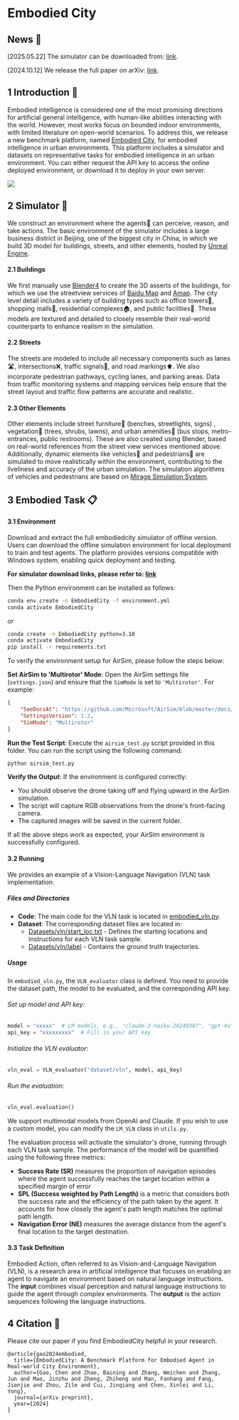 # Embodied City

##  <a name='Introduction'></a> News 🎉

[2025.05.22] The simulator can be downloaded from: [link](https://huggingface.co/datasets/EmbodiedCity/EmbodiedCity-Simulator).

[2024.10.12] We release the full paper on arXiv: [link](https://arxiv.org/abs/2410.09604).

##  1 <a name='Introduction'></a> Introduction 🌟

Embodied intelligence is considered one of the most promising directions for artificial general intelligence, with human-like abilities interacting with the world. However, most works focus on bounded indoor environments, with limited literature on open-world scenarios. To address this, we release a new benchmark platform, named [Embodied City](https://embodied-ai.city), for embodied intelligence in urban environments. This platform includes a simulator and datasets on representative tasks for embodied intelligence in an urban environment. You can either request the API key to access the online deployed environment, or download it to deploy in your own server.

![](Simulator.png)


##  2 <a name='Simulator'></a> Simulator 🌆

We construct an environment where the agents🤖 can perceive, reason, and take actions. The basic environment of the simulator includes a large business district in Beijing, one of the biggest city in China, in which we build 3D model for buildings, streets, and other elements, hosted by [Unreal Engine](https://www.unrealengine.com/).
#### 2.1 Buildings 
We first manually use [Blender4](https://www.blender.org/) to create the 3D asserts of the buildings, for which we use the streetview services of [Baidu Map](https://map.baidu.com/) and [Amap](https://amap.com/). The city level detail includes a variety of building types such as office towers🏢, shopping malls🏬, residential complexes🏠, and public facilities🏫. These models are textured and detailed to closely resemble their real-world counterparts to enhance realism in the simulation.
#### 2.2 Streets 
The streets are modeled to include all necessary components such as lanes🛣️, intersections❌, traffic signals🚦, and road markings⬆️. We also incorporate pedestrian pathways, cycling lanes, and parking areas. Data from traffic monitoring systems and mapping services help ensure that the street layout and traffic flow patterns are accurate and realistic.

#### 2.3 Other Elements 

Other elements include street furniture🚸 (benches, streetlights, signs) , vegetation🌳 (trees, shrubs, lawns), and urban amenities🚉 (bus stops, metro-entrances, public restrooms). These are also created using Blender, based on real-world references from the street view services mentioned above. Additionally, dynamic elements like vehicles🚗 and pedestrians🚶 are simulated to move realistically within the environment, contributing to the liveliness and accuracy of the urban simulation. The simulation algorithms of vehicles and pedestrians are based on [Mirage Simulation System](https://dl.acm.org/doi/pdf/10.1145/3557915.3560950).

<!--
##  3 <a name='Usage'></a> Online Usage 🔑

We provide a simple Python SDK to interact with the Embodied City API. Users can easily achieve perception and control of drone agents through the following functions. When the command is issued via the API, changes in the agent's first-person view will be observed in the **Console**.

#### 3.1 Acquire ID and token
Before using the SDK, you need to acquire a agent and obtain its token signing up at [Embodied City](https://embodied-ai.city). In the website, you should go to the **Console** page, choose an available drone, and click on the **Acquire** button.

❗️The token is a secret key that should not be shared with anyone.

❗️The token will expire after a certain period of time if you do not use it.

#### 3.2 Installation

```bash
pip install embodiedcity
```

#### 3.3 Initialize the client

```python
from embodiedcity import DroneClient, ImageType, CameraID

base_url = "https://embodied-ai.city"
drone_id = "xxx"
token = "xxxxxxxx"
client = DroneClient(base_url, drone_id, token)
```
#### 3.4 Basic Controls

###### Move the drone
```python
# Move the drone forward by 10 meter (Short movement distance may result in action failure)
client.move_back_forth(10)
```
###### Get the RGB image
```python
# Get a RGB image from the front-center camera
image = client.get_image(ImageType.Scene, CameraID.FrontCenter)
```

###### Get the depth image
```python
# Get an image of the depth from the front-center camera
image = client.get_image(ImageType.DepthPlanar, CameraID.FrontCenter)
```
Here is the detailed [API documentation](./API.py).

#### 3.5 Release the drone
After you finish using the drone, you should release it to make it available for others. You can do this by clicking on the **Release** button in the **Console** page.

#### 3.6 FAQ

##### After invoking the control action, the drone did not move.

It is possible that the drone collided with a building. Try issuing a command to move the drone in a direction without obstacles. Alternatively, use the function DroneClient.move_to_position to force it to a specified location.

##### What should I do if I need the drone to perform more complex operations?

Please download and install the full embodiedcity simulator.

##  4 <a name='Tasks'></a> Embodied Tasks 📋

In the Embodied City, we define five key embodied tasks that reflect three essential human-like abilities for intelligent agents in an open world: perception, reasoning, and decision-making. For perception, we focus on the task of [embodied first-view scene understanding](#431-embodied-first-view-scene-understanding); for reasoning, we address [embodied question answering](#432-embodied-question-answering) and [dialogue](#433-embodied-dialogue); and for decision-making, we include [embodied action (visual-language navigation)](#434-embodied-action-vision-and-language-navigation) and [embodied task planning](#435-embodied-task-planning). 

![Embodied Tasks](./Benchmark.png)


#### 4.1 Environment

Download and extract the full embodiedcity simulator of offline version. Users can download the offline simulation environment for local deployment to train and test agents. The platform provides versions compatible with Windows system, enabling quick deployment and testing.
For download links, please refer to: [link](https://huggingface.co/datasets/EmbodiedCity/EmbodiedCity-Simulator)

```bash
conda env create -n EmbodiedCity -f environment.yml
conda activate EmbodiedCity
```

or

```bash
conda create -n EmbodiedCity python=3.10
conda activate EmbodiedCity
pip install -r requirements.txt
```

#### 4.2 Running

##### 4.2.1 Embodied Vision-Language Navigation

We provides an example of a Vision-Language Navigation (VLN) task implementation. 

##### Files and Directories

- **Code**: The main code for the VLN task is located in [embodied_vln.py](./embodied_vln.py).
- **Dataset**: The corresponding dataset files are located in:
  - [Datasets/vln/start_loc.txt](./Datasets/vln/start_loc.txt) - Defines the starting locations and instructions for each VLN task sample.
  - [Datasets/vln/label](./Datasets/vln/label) - Contains the ground truth trajectories.

##### Usage

In `embodied_vln.py`, the `VLN_evaluator` class is defined. You need to provide the dataset path, the model to be evaluated, and the corresponding API key.

###### Set up model and API key:

```python
model = "xxxxx"  # LM models, e.g., "claude-3-haiku-20240307", "gpt-4o"
api_key = "xxxxxxxxx"  # Fill in your API key
```

###### Initialize the VLN evaluator:

```python
vln_eval = VLN_evaluator("dataset/vln", model, api_key)
```

###### Run the evaluation:

```python
vln_eval.evaluation()
```

We support multimodal models from OpenAI and Claude. If you wish to use a custom model, you can modify the `LM_VLN` class in `utils.py`.


The evaluation process will activate the simulator's drone, running through each VLN task sample. The performance of the model will be quantified using the following three metrics:
- **Success Rate (SR)** measures the proportion of navigation episodes where the agent successfully reaches the target location within a specified margin of error
- **SPL (Success weighted by Path Length)** is a metric that considers both the success rate and the efficiency of the path taken by the agent. It accounts for how closely the agent's path length matches the optimal path length.
- **Navigation Error (NE)** measures the average distance from the agent's final location to the target destination.


##### 4.2.2 Other tasks

If you would like to perform the tasks of embodied first-view scene understanding, question answering, dialogue, and task planning, please see the examples in [embodied_tasks.py](./embodied_tasks.py). Corresponding dataset is in [Datasets/Imgs](./Datasets/Imgs) and  [Datasets/Imgs_label](./Datasets/Imgs_label).

In the `embodied_tasks.py` file, you should first define the queries you want to evaluate and place them into the `query_dict` dictionary. Here are examples for different tasks:

- *Embodied First-view Scene Understanding*: `query_dict['scene']`
- *Embodied Question Answering*: `query_dict['qa1']`, `query_dict['qa2']`, `query_dict['qa3']`
- *Embodied Dialogue*: `query_dict['dialog1']`, `query_dict['dialog2']`, `query_dict['dialog3']`
- *Embodied Task Planning*: `query_dict['tp1']`, `query_dict['tp2']`

###### Initialize the model

```python
# You need to specify the model and the corresponding API key. Supported models include multimodal models from OpenAI, Claude, and Qwen.
model = "xxxxx"  # LM models, e.g., "claude-3-haiku-20240307", "gpt-4o"
api_key = "xxxxxxxxx"  # Fill in API key
```

###### Initialize the *EmbodiedTasks* Class:

```python
embodied_tasks = EmbodiedTasks(query_dict, model, api_key)
```

###### Run the tasks

```python
# The results of the model's performance will be saved in the `./results/` folder, named as `task_type_model_name.csv`.
embodied_tasks.run()
```

###### Evaluate the model

```python
# You can evaluate the model's performance using
embodied_tasks.evaluate()
```

This will provide quantitative metrics including *BLEU-1, BLEU-2, BLEU-3, BLEU-4, ROUGE, METEOR,* and *CIDEr*.

Besides, RGB observations are stored offline in the `./Datasets/Imgs` folder for convenience. Labels for different tasks are stored in `./Datasets/Imgs_label`.


#### 4.3 Task Definition

##### 4.3.1 Embodied First-view Scene Understanding

The first-view scene understanding requires the agent able to well observe the environment, and give the accurate description, which could considered as a basic ability for the further tasks. We observe from different perspectives at the same location, generating a set of RGB  images as the **input** of scene understanding. The **output** is the textual description for the given scene images.

##### 4.3.2 Embodied Question Answering

With the first-view observation, the embodied agent could be further fed with a query posed in natural language about the environment. The **input** includes both the first-view RGB images and a query about the environment. The **output** should be the direct textual responses to the question. Here we provide three questions:

* How many traffic lights can be observed around in total?
* Is there a building on the left side? What color is it?
* Are you facing the road, the building, or the greenery?

##### 4.3.3 Embodied Dialogue

Embodied dialogue involves ongoing interactions where the agent engages in a back-and-forth conversation with the user。 This requires maintaining context and understanding the flow of dialogue. Therefore, the **input** includes embodied observations and multi-round queries, and the **output** is the multi-round responses. Here we provide three dialogues:

* May I ask if there are any prominent waypoints around? **->** Where are they located respectively?
* May I ask what color the building on the left is? **->** Where is it located relative to the road ahead?
* How many trees are there in the rear view? **->** What colors are they respectively?

##### 4.3.4 Embodied Action (Vision-and-Language Navigation)

Embodied Action, often referred to as Vision-and-Language Navigation (VLN), is a research area in artificial intelligence that focuses on enabling an agent to navigate an environment based on natural language instructions. The **input** combines visual perception and natural language instructions to guide the agent through complex environments. The **output** is the action sequences following the language instructions.

##### 4.3.5 Embodied Task Planning
The decision-making in the real world does not have explicit instructions; otherwise, there is only a task goal. It is significant for the embodied agents to be able to compose the complex and long-term task goals into several sub-tasks, which we refer to as embodied task planning. The **input** is the first-view observations and a given natural language described task goal, and the **output** should be a series of sub-tasks that the agent plans to execute. Here we provide three tasks:

* I want to have a cup of coffee at ALL-Star coffee shop, but I have not brought any money. What should I do? Please give a chain-like plan.
* I need to get an emergency medicine from the pharmacy, but I do not know the way. What should I do? Please give a chain-like plan.
* I lost my wallet nearby, and now I need to find it. What should I do? Please give a chain-like plan.
-->

##  3 <a name='Tasks'></a> Embodied Task 📋


#### 3.1 Environment

Download and extract the full embodiedcity simulator of offline version. Users can download the offline simulation environment for local deployment to train and test agents. The platform provides versions compatible with Windows system, enabling quick deployment and testing.

**For simulator download links, please refer to: [link](https://huggingface.co/datasets/EmbodiedCity/EmbodiedCity-Simulator)**

Then the Python environment can be installed as follows:

```bash
conda env create -n EmbodiedCity -f environment.yml
conda activate EmbodiedCity
```

or

```bash
conda create -n EmbodiedCity python=3.10
conda activate EmbodiedCity
pip install -r requirements.txt
```


To verify the environment setup for AirSim, please follow the steps below:

**Set AirSim to 'Multirotor' Mode**: Open the AirSim settings file (`settings.json`) and ensure that the `SimMode` is set to `'Multirotor'`. For example:
   ```json
   {
       "SeeDocsAt": "https://github.com/Microsoft/AirSim/blob/master/docs/settings.md",
       "SettingsVersion": 1.2,
       "SimMode": "Multirotor"
   }
   ```

**Run the Test Script**: Execute the `airsim_test.py` script provided in this folder. You can run the script using the following command:
   ```bash
   python airsim_test.py
   ```

**Verify the Output**: If the environment is configured correctly:
   - You should observe the drone taking off and flying upward in the AirSim simulation.
   - The script will capture RGB observations from the drone's front-facing camera.
   - The captured images will be saved in the current folder.

If all the above steps work as expected, your AirSim environment is successfully configured.

#### 3.2 Running


We provides an example of a Vision-Language Navigation (VLN) task implementation. 

##### Files and Directories

- **Code**: The main code for the VLN task is located in [embodied_vln.py](./embodied_vln.py).
- **Dataset**: The corresponding dataset files are located in:
  - [Datasets/vln/start_loc.txt](./Datasets/vln/start_loc.txt) - Defines the starting locations and instructions for each VLN task sample.
  - [Datasets/vln/label](./Datasets/vln/label) - Contains the ground truth trajectories.

##### Usage

In `embodied_vln.py`, the `VLN_evaluator` class is defined. You need to provide the dataset path, the model to be evaluated, and the corresponding API key.

###### Set up model and API key:

```python
model = "xxxxx"  # LM models, e.g., "claude-3-haiku-20240307", "gpt-4o"
api_key = "xxxxxxxxx"  # Fill in your API key
```

###### Initialize the VLN evaluator:

```python
vln_eval = VLN_evaluator("dataset/vln", model, api_key)
```

###### Run the evaluation:

```python
vln_eval.evaluation()
```

We support multimodal models from OpenAI and Claude. If you wish to use a custom model, you can modify the `LM_VLN` class in `utils.py`.


The evaluation process will activate the simulator's drone, running through each VLN task sample. The performance of the model will be quantified using the following three metrics:
- **Success Rate (SR)** measures the proportion of navigation episodes where the agent successfully reaches the target location within a specified margin of error
- **SPL (Success weighted by Path Length)** is a metric that considers both the success rate and the efficiency of the path taken by the agent. It accounts for how closely the agent's path length matches the optimal path length.
- **Navigation Error (NE)** measures the average distance from the agent's final location to the target destination.



#### 3.3 Task Definition

Embodied Action, often referred to as Vision-and-Language Navigation (VLN), is a research area in artificial intelligence that focuses on enabling an agent to navigate an environment based on natural language instructions. The **input** combines visual perception and natural language instructions to guide the agent through complex environments. The **output** is the action sequences following the language instructions.



##  4 <a name='Citation'></a> Citation 📝

Please cite our paper if you find EmbodiedCity helpful in your research.

```
@article{gao2024embodied,
  title={EmbodiedCity: A Benchmark Platform for Embodied Agent in Real-world City Environment},
  author={Gao, Chen and Zhao, Baining and Zhang, Weichen and Zhang, Jun and Mao, Jinzhu and Zheng, Zhiheng and Man, Fanhang and Fang, Jianjie and Zhou, Zile and Cui, Jinqiang and Chen, Xinlei and Li, Yong},
  journal={arXiv preprint},
  year={2024}
}
```
